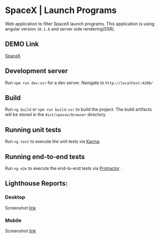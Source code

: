 # SpaceX | Launch Programs

Web application to filter SpaceX launch programs. This application is using angular version `10.1.6` and server side rendering(SSR).

## DEMO Link

[SpaceX](https://5fa8093dbf5e7c000790a25d--jovial-kalam-04e79e.netlify.app/#/)

## Development server

Run `npm run dev:ssr` for a dev server. Navigate to `http://localhost:4200/`

## Build

Run `ng build` or `npm run build:ssr` to build the project. The build artifacts will be stored in the `dist/spacex/browser` directory.

## Running unit tests

Run `ng test` to execute the unit tests via [Karma](https://karma-runner.github.io).

## Running end-to-end tests

Run `ng e2e` to execute the end-to-end tests via [Protractor](http://www.protractortest.org/) .

## Lighthouse Reports:

### Desktop

Screenshot [link](https://res.cloudinary.com/dfverks5s/image/upload/v1604889199/Desktop-new_lggasv.png)

### Mobile

Screenshot [link](https://res.cloudinary.com/dfverks5s/image/upload/v1604889202/Mobile_oqgsnq.png)

